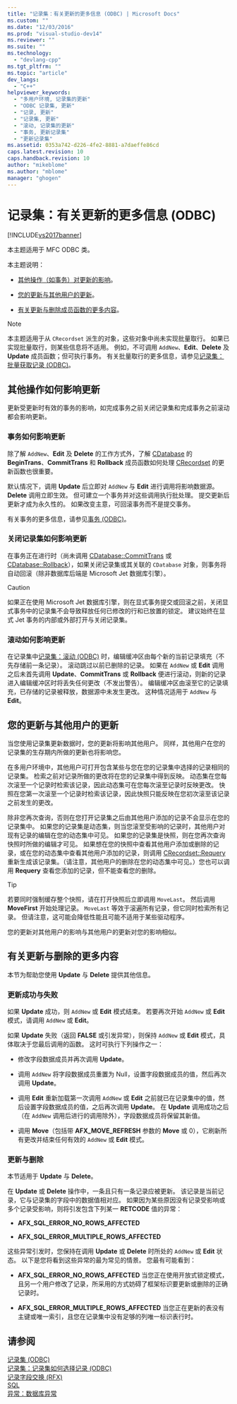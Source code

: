 ```yaml
---
title: "记录集：有关更新的更多信息 (ODBC) | Microsoft Docs"
ms.custom: ""
ms.date: "12/03/2016"
ms.prod: "visual-studio-dev14"
ms.reviewer: ""
ms.suite: ""
ms.technology: 
  - "devlang-cpp"
ms.tgt_pltfrm: ""
ms.topic: "article"
dev_langs: 
  - "C++"
helpviewer_keywords: 
  - "多用户环境, 记录集的更新"
  - "ODBC 记录集, 更新"
  - "记录, 更新"
  - "记录集, 更新"
  - "滚动, 记录集的更新"
  - "事务, 更新记录集"
  - "更新记录集"
ms.assetid: 0353a742-d226-4fe2-8881-a7daeffe86cd
caps.latest.revision: 10
caps.handback.revision: 10
author: "mikeblome"
ms.author: "mblome"
manager: "ghogen"
---
```

# 记录集：有关更新的更多信息 (ODBC)
[!INCLUDE[vs2017banner](../../assembler/inline/includes/vs2017banner.md)]

本主题适用于 MFC ODBC 类。  
  
 本主题说明：  
  
-   [其他操作（如事务）对更新的影响](#_core_how_transactions_affect_updates)。  
  
-   [您的更新与其他用户的更新](#_core_your_updates_and_the_updates_of_other_users)。  
  
-   [有关更新与删除成员函数的更多内容](#_core_more_about_update_and_delete)。  
  
> [!NOTE]
>  本主题适用于从 `CRecordset` 派生的对象，这些对象中尚未实现批量取行。  如果已实现批量取行，则某些信息将不适用。  例如，不可调用 `AddNew`、**Edit**、**Delete** 及 **Update** 成员函数；但可执行事务。  有关批量取行的更多信息，请参见[记录集：批量获取记录 \(ODBC\)](../../data/odbc/recordset-fetching-records-in-bulk-odbc.md)。  
  
##  <a name="_core_how_other_operations_affect_updates"></a> 其他操作如何影响更新  
 更新受更新时有效的事务的影响，如完成事务之前关闭记录集和完成事务之前滚动都会影响更新。  
  
###  <a name="_core_how_transactions_affect_updates"></a> 事务如何影响更新  
 除了解 `AddNew`、**Edit** 及 **Delete** 的工作方式外，了解 [CDatabase](../../mfc/reference/cdatabase-class.md) 的 **BeginTrans**、**CommitTrans** 和 **Rollback** 成员函数如何处理 [CRecordset](../../mfc/reference/crecordset-class.md) 的更新函数也很重要。  
  
 默认情况下，调用 **Update** 后立即对 `AddNew` 与 **Edit** 进行调用将影响数据源。  **Delete** 调用立即生效。  但可建立一个事务并对这些调用执行批处理。  提交更新后更新才成为永久性的。  如果改变主意，可回滚事务而不是提交事务。  
  
 有关事务的更多信息，请参见[事务 \(ODBC\)](../../data/odbc/transaction-odbc.md)。  
  
###  <a name="_core_how_closing_the_recordset_affects_updates"></a> 关闭记录集如何影响更新  
 在事务正在进行时（尚未调用 [CDatabase::CommitTrans](../Topic/CDatabase::CommitTrans.md) 或 [CDatabase::Rollback](../Topic/CDatabase::Rollback.md)），如果关闭记录集或其关联的 `CDatabase` 对象，则事务将自动回滚（除非数据库后端是 Microsoft Jet 数据库引擎）。  
  
> [!CAUTION]
>  如果正在使用 Microsoft Jet 数据库引擎，则在显式事务提交或回滚之前，关闭显式事务中的记录集不会导致释放任何已修改的行和已放置的锁定。  建议始终在显式 Jet 事务的内部或外部打开与关闭记录集。  
  
###  <a name="_core_how_scrolling_affects_updates"></a> 滚动如何影响更新  
 在记录集中[记录集：滚动 \(ODBC\)](../../data/odbc/recordset-scrolling-odbc.md) 时，编辑缓冲区由每个新的当前记录填充（不先存储前一条记录）。  滚动跳过以前已删除的记录。  如果在 `AddNew` 或 **Edit** 调用之后未首先调用 **Update**、**CommitTrans** 或 **Rollback** 便进行滚动，则新的记录进入编辑缓冲区时将丢失任何更改（不发出警告）。  编辑缓冲区由滚至它的记录填充，已存储的记录被释放，数据源中未发生更改。  这种情况适用于 `AddNew` 与 **Edit**。  
  
##  <a name="_core_your_updates_and_the_updates_of_other_users"></a> 您的更新与其他用户的更新  
 当您使用记录集更新数据时，您的更新将影响其他用户。  同样，其他用户在您的记录集的生存期内所做的更新也将影响您。  
  
 在多用户环境中，其他用户可打开包含某些与您在您的记录集中选择的记录相同的记录集。  检索之前对记录所做的更改将在您的记录集中得到反映。  动态集在您每次滚至一个记录时检索该记录，因此动态集可在您每次滚至记录时反映更改。  快照在您第一次滚至一个记录时检索该记录，因此快照只能反映在您初次滚至该记录之前发生的更改。  
  
 除非您再次查询，否则在您打开记录集之后由其他用户添加的记录不会显示在您的记录集中。  如果您的记录集是动态集，则当您滚至受影响的记录时，其他用户对现有记录的编辑在您的动态集中可见。  如果您的记录集是快照，则在您再次查询快照时所做的编辑才可见。  如果想在您的快照中查看其他用户添加或删除的记录，或在您的动态集中查看其他用户添加的记录，则调用 [CRecordset::Requery](../Topic/CRecordset::Requery.md) 重新生成该记录集。（请注意，其他用户的删除在您的动态集中可见。）您也可以调用 **Requery** 查看您添加的记录，但不能查看您的删除。  
  
> [!TIP]
>  若要同时强制缓存整个快照，请在打开快照后立即调用 `MoveLast`。  然后调用 **MoveFirst** 开始处理记录。  `MoveLast` 等效于滚遍所有记录，但它同时检索所有记录。  但请注意，这可能会降低性能且可能不适用于某些驱动程序。  
  
 您的更新对其他用户的影响与其他用户的更新对您的影响相似。  
  
##  <a name="_core_more_about_update_and_delete"></a> 有关更新与删除的更多内容  
 本节为帮助您使用 **Update** 与 **Delete** 提供其他信息。  
  
### 更新成功与失败  
 如果 **Update** 成功，则 `AddNew` 或 **Edit** 模式结束。  若要再次开始 `AddNew` 或 **Edit** 模式，请调用 `AddNew` 或 **Edit**。  
  
 如果 **Update** 失败（返回 **FALSE** 或引发异常），则保持 `AddNew` 或 **Edit** 模式，具体取决于您最后调用的函数。  这时可执行下列操作之一：  
  
-   修改字段数据成员并再次调用 **Update**。  
  
-   调用 `AddNew` 将字段数据成员重置为 Null，设置字段数据成员的值，然后再次调用 **Update**。  
  
-   调用 **Edit** 重新加载第一次调用 `AddNew` 或 **Edit** 之前就已在记录集中的值，然后设置字段数据成员的值，之后再次调用 **Update**。  在 **Update** 调用成功之后（在 `AddNew` 调用后进行的调用除外），字段数据成员将保留其新值。  
  
-   调用 **Move**（包括带 **AFX\_MOVE\_REFRESH** 参数的 **Move** 或 0），它刷新所有更改并结束任何有效的 `AddNew` 或 **Edit** 模式。  
  
### 更新与删除  
 本节适用于 **Update** 与 **Delete**。  
  
 在 **Update** 或 **Delete** 操作中，一条且只有一条记录应被更新。  该记录是当前记录，它与记录集的字段中的数据值相对应。  如果因为某些原因没有记录受影响或多个记录受影响，则将引发包含下列某一 **RETCODE** 值的异常：  
  
-   **AFX\_SQL\_ERROR\_NO\_ROWS\_AFFECTED**  
  
-   **AFX\_SQL\_ERROR\_MULTIPLE\_ROWS\_AFFECTED**  
  
 这些异常引发时，您保持在调用 **Update** 或 **Delete** 时所处的 `AddNew` 或 **Edit** 状态。  以下是您将看到这些异常的最为常见的情景。  您最有可能看到：  
  
-   **AFX\_SQL\_ERROR\_NO\_ROWS\_AFFECTED** 当您正在使用开放式锁定模式，且另一个用户修改了记录，所采用的方式妨碍了框架标识要更新或删除的正确记录时。  
  
-   **AFX\_SQL\_ERROR\_MULTIPLE\_ROWS\_AFFECTED** 当您正在更新的表没有主键或唯一索引，且您在记录集中没有足够的列唯一标识表行时。  
  
## 请参阅  
 [记录集 \(ODBC\)](../../data/odbc/recordset-odbc.md)   
 [记录集：记录集如何选择记录 \(ODBC\)](../../data/odbc/recordset-how-recordsets-select-records-odbc.md)   
 [记录字段交换 \(RFX\)](../../data/odbc/record-field-exchange-rfx.md)   
 [SQL](../../data/odbc/sql.md)   
 [异常：数据库异常](../../mfc/exceptions-database-exceptions.md)